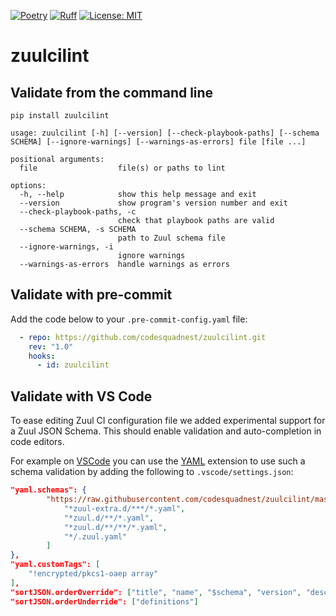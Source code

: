 [![Poetry](https://img.shields.io/endpoint?url=https://python-poetry.org/badge/v0.json)](https://python-poetry.org/)
[![Ruff](https://img.shields.io/endpoint?url=https://raw.githubusercontent.com/astral-sh/ruff/main/assets/badge/v2.json)](https://github.com/astral-sh/ruff)
[![License: MIT](https://img.shields.io/badge/License-MIT-yellow.svg)](https://opensource.org/licenses/MIT)

# zuulcilint

## Validate from the command line

```
pip install zuulcilint

usage: zuulcilint [-h] [--version] [--check-playbook-paths] [--schema SCHEMA] [--ignore-warnings] [--warnings-as-errors] file [file ...]

positional arguments:
  file                  file(s) or paths to lint

options:
  -h, --help            show this help message and exit
  --version             show program's version number and exit
  --check-playbook-paths, -c
                        check that playbook paths are valid
  --schema SCHEMA, -s SCHEMA
                        path to Zuul schema file
  --ignore-warnings, -i
                        ignore warnings
  --warnings-as-errors  handle warnings as errors
```

## Validate with pre-commit

Add the code below to your `.pre-commit-config.yaml` file:

```yaml
  - repo: https://github.com/codesquadnest/zuulcilint.git
    rev: "1.0"
    hooks:
      - id: zuulcilint
```


## Validate with VS Code

To ease editing Zuul CI configuration file we added experimental support for
a Zuul JSON Schema. This should enable validation and auto-completion in
code editors.

For example on [VSCode](https://code.visualstudio.com) you can use the [YAML](https://marketplace.visualstudio.com/items?itemName=redhat.vscode-yaml) extension to use such a schema
validation by adding the following to `.vscode/settings.json`:


```json
"yaml.schemas": {
        "https://raw.githubusercontent.com/codesquadnest/zuulcilint/master/zuulcilint/zuul-schema.json": [
            "*zuul-extra.d/***/*.yaml",
            "*zuul.d/**/*.yaml",
            "*zuul.d/**/**/*.yaml",
            "*/.zuul.yaml"
        ]
},
"yaml.customTags": [
    "!encrypted/pkcs1-oaep array"
],
"sortJSON.orderOverride": ["title", "name", "$schema", "version", "description", "type"],
"sortJSON.orderUnderride": ["definitions"]

```
